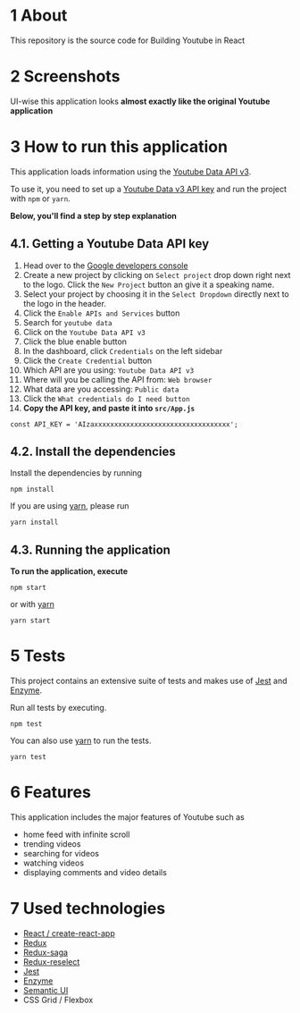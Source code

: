 # 1 About
This repository is the source code for Building Youtube in React


# 2 Screenshots
UI-wise this application looks **almost exactly like the original Youtube application**


# 3 How to run this application
This application loads information using the [Youtube Data API v3](https://developers.google.com/youtube/v3/docs/).

To use it, you need to set up a [Youtube Data v3 API key](https://productioncoder.com/build-youtube-in-react-part-19/) and run the project with `npm` or `yarn`.

**Below, you'll find a step by step explanation**

## 4.1. Getting a Youtube Data API key
1. Head over to the [Google developers console](https://console.developers.google.com)
2. Create a new project by clicking on `Select project` drop down right next to the logo. Click the `New Project` button an give it a speaking name.
3. Select your project by choosing it in the `Select Dropdown` directly next to the logo in the header.
4. Click the `Enable APIs and Services` button
5. Search for `youtube data`
6. Click on the `Youtube Data API v3`
7. Click the blue enable button
8. In the dashboard, click `Credentials` on the left sidebar
9. Click the `Create Credential` button
10. Which API are you using: `Youtube Data API v3`
11. Where will you be calling the API from: `Web browser`
12. What data are you accessing: `Public data`
13. Click the `What credentials do I need button`
14. **Copy the API key, and paste it into `src/App.js`**
```
const API_KEY = 'AIzaxxxxxxxxxxxxxxxxxxxxxxxxxxxxxxxxxx';
```
## 4.2. Install the dependencies
Install the dependencies by running
```
npm install
```

If you are using [yarn](https://yarnpkg.com/lang/en/), please run
```
yarn install
```
## 4.3. Running the application
**To run the application, execute**
```
npm start
```
or with [yarn](https://yarnpkg.com/lang/en/)
```
yarn start
```

# 5 Tests
This project contains an extensive suite of tests and makes use of [Jest](https://jestjs.io/) and [Enzyme](https://github.com/airbnb/enzyme).

Run all tests by executing.

```
npm test
```

You can also use [yarn](https://yarnpkg.com/lang/en/) to run the tests.
```
yarn test
```

# 6 Features
This application includes the major features of Youtube such as
* home feed with infinite scroll
* trending videos
* searching for videos
* watching videos
* displaying comments and video details

# 7 Used technologies
* [React / create-react-app](https://github.com/facebook/create-react-app)
* [Redux](https://redux.js.org/)
* [Redux-saga](https://redux-saga.js.org/)
* [Redux-reselect](https://github.com/reduxjs/reselect)
* [Jest](https://jestjs.io/)
* [Enzyme](https://airbnb.io/enzyme/)
* [Semantic UI](https://react.semantic-ui.com/)
* CSS Grid / Flexbox

